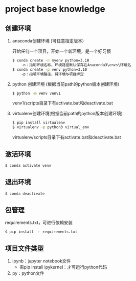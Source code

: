 # project base knowledge

## 创建环境

1. anaconda创建环境 (可任意指定版本)

    开始任何一个项目，开始一个新环境，是一个好习惯
    ```bash
    $ conda create -n myenv python=3.10
        -n：指明环境名称，环境路径默认保存在Anaconda3\envs\环境名
    $ conda create -p venv python=3.10
        -p：指明环境路径，将环境与项目绑定
    ```

2. python 创建环境 (根据当前path的python版本创建环境)
    ```bash
    $ python -m venv venv1
    ```
    venv1/scripts目录下有activate.bat和deactivate.bat

3. virtualenv创建环境(根据当前path的python版本创建环境)
    ```bash
    $ pip install virtualenv
    $ virtualenv -p python3 virtual_env
    ```
    virtualenv/scripts目录下有activate.bat和deactivate.bat

## 激活环境

```bash
$ conda activate venv
```

## 退出环境
```bash
$ conda deactivate
```

## 包管理

requirements.txt，可进行依赖安装

```bash
$ pip install -r requirements.txt
```

## 项目文件类型

1. ipynb：jupyter notebook文件
    - 需pip install ipykernel：才可运行python代码
2. py：python文件

